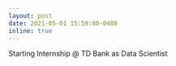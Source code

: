 ```yaml
---
layout: post
date: 2021-05-01 15:59:00-0400
inline: true
---
```


Starting Internship @ TD Bank as Data Scientist
